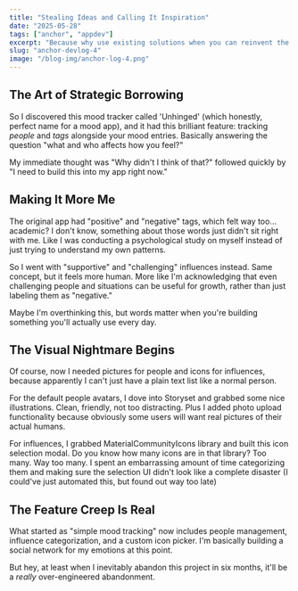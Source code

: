 ```yaml
---
title: "Stealing Ideas and Calling It Inspiration"
date: "2025-05-28"
tags: ["anchor", "appdev"]
excerpt: "Because why use existing solutions when you can reinvent the wheel?"
slug: "anchor-devlog-4"
image: "/blog-img/anchor-log-4.png"
---
```


## The Art of Strategic Borrowing

So I discovered this mood tracker called 'Unhinged' (which honestly, perfect name for a mood app), and it had this brilliant feature: tracking *people* and *tags* alongside your mood entries. Basically answering the question "what and who affects how you feel?"

My immediate thought was "Why didn't I think of that?" followed quickly by "I need to build this into my app right now."

## Making It More Me

The original app had "positive" and "negative" tags, which felt way too... academic? I don't know, something about those words just didn't sit right with me. Like I was conducting a psychological study on myself instead of just trying to understand my own patterns.

So I went with "supportive" and "challenging" influences instead. Same concept, but it feels more human. More like I'm acknowledging that even challenging people and situations can be useful for growth, rather than just labeling them as "negative."

Maybe I'm overthinking this, but words matter when you're building something you'll actually use every day.

## The Visual Nightmare Begins

Of course, now I needed pictures for people and icons for influences, because apparently I can't just have a plain text list like a normal person.

For the default people avatars, I dove into Storyset and grabbed some nice illustrations. Clean, friendly, not too distracting. Plus I added photo upload functionality because obviously some users will want real pictures of their actual humans.

For influences, I grabbed MaterialCommunityIcons library and built this icon selection modal. Do you know how many icons are in that library? Too many. Way too many. I spent an embarrassing amount of time categorizing them and making sure the selection UI didn't look like a complete disaster (I could've just automated this, but found out way too late)

## The Feature Creep Is Real

What started as "simple mood tracking" now includes people management, influence categorization, and a custom icon picker. I'm basically building a social network for my emotions at this point.

But hey, at least when I inevitably abandon this project in six months, it'll be a *really* over-engineered abandonment.